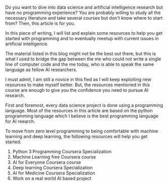 

Do you want to dive into data science and artificial intelligence research but have no programming experience? You are probably willing to study all the necessary literature and take several courses but don't know where to start from? Then, this article is for you. 

In this piece of writing, I will list and explain some resources to help you get started with programming and to eventually meetup with current issues in artificial intelligence.   

The material listed in this blog might not be the best out there, but this is what I used to bridge the gap between the me who could not write a single line of computer code and the me today, who is able to speak the same language as fellow AI researchers. 

I must admit, I am still a novice in this fied as I will keep exploiting new resources to make myself better. But, the resources mentioned in this course are enough to give you the confidence you need to pursue AI research.  

First and foremost, every data science project is done using a programming language. Most of the resources in this article are based on the python programming language which I believe is the best programming language for AI reearch.  

To move from zero level programming to being comfortable with machine learning and deep learning, the following resources will help you get started: 

1. Python 3 Programming Coursera Specialization 
2. Machine Learning free Coursera course 
3. AI for Everyone Coursera course 
4. Deep learning Coursera Specialization 
5. AI for Medicine Coursera Specialization 
6. Work on a real world AI based project 



